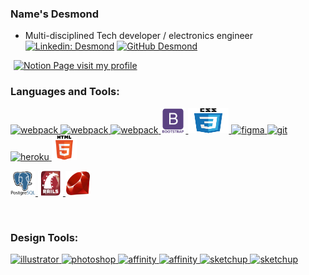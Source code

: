 ### Name's Desmond
- Multi-disciplined Tech developer / electronics engineer <br>
[![Linkedin: Desmond](https://img.shields.io/badge/-Desmond-blue?style=flat-square&logo=Linkedin&logoColor=white&link=https://www.linkedin.com/in/nicoletaciobanu/)](https://www.linkedin.com/in/desmond-kh-ip//)
[![GitHub Desmond](https://img.shields.io/github/followers/Desmond?label=follow&style=social)](https://github.com/barrrricade)
<a href="https://www.notion.so/Desmond-Ip-Electronics-engineer-Fullstack-developer-2dbdfefdc9644b7b9c595a0bbbc8dae6" target="_blank" style="margin-left: 5px;">
  <img src="https://cdn.icon-icons.com/icons2/2429/PNG/512/notion_logo_icon_147257.png" alt="Notion Page" height="15"/>
  visit my profile
</a>


<h3 align="left">Languages and Tools:</h3>
<p align="left"><a href="" target="_blank"> <img src="https://cdn.iconscout.com/icon/free/png-512/c-programming-569564.png" alt="webpack" width="40" height="40"/> </a>
<a href="" target="_blank"> <img src="https://www.raspberrypi.org/wp-content/uploads/2011/10/Raspi-PGB001.png" alt="webpack" width="40" height="40"/> </a>
<a href="" target="_blank"> <img src="https://www.clipartmax.com/png/middle/100-1008674_intro-arduino-logo-arduino-logo-png.png" alt="webpack" width="65" height="40"/> </a>
<a href="https://getbootstrap.com" target="_blank"> <img src="https://raw.githubusercontent.com/devicons/devicon/master/icons/bootstrap/bootstrap-plain-wordmark.svg" alt="bootstrap" width="40" height="40"/> </a>
<a href="https://www.w3schools.com/css/" target="_blank"> <img src="https://raw.githubusercontent.com/devicons/devicon/master/icons/css3/css3-original-wordmark.svg" alt="css3" width="65" height="40"/> </a>
<a href="https://www.figma.com/" target="_blank"> <img src="https://www.vectorlogo.zone/logos/figma/figma-icon.svg" alt="figma" width="40" height="40"/> </a>
<a href="https://git-scm.com/" target="_blank"> <img src="https://www.vectorlogo.zone/logos/git-scm/git-scm-icon.svg" alt="git" width="40" height="40"/> </a>
<a href="https://heroku.com" target="_blank"> <img src="https://www.vectorlogo.zone/logos/heroku/heroku-icon.svg" alt="heroku" width="40" height="40"/> </a> <a href="https://www.w3.org/html/" target="_blank"> <img src="https://raw.githubusercontent.com/devicons/devicon/master/icons/html5/html5-original-wordmark.svg" alt="html5" width="40" height="40"/> </a>

<a href="https://developer.mozilla.org/en-US/docs/Web/JavaScript" target="_blank">  </a>
<a href="https://www.postgresql.org" target="_blank"> <img src="https://raw.githubusercontent.com/devicons/devicon/master/icons/postgresql/postgresql-original-wordmark.svg" alt="postgresql" width="40" height="40"/> </a>  <a href="https://rubyonrails.org" target="_blank"> <img src="https://raw.githubusercontent.com/devicons/devicon/master/icons/rails/rails-original-wordmark.svg" alt="rails" width="40" height="40"/> </a>
<a href="https://www.ruby-lang.org/en/" target="_blank"> <img src="https://raw.githubusercontent.com/devicons/devicon/master/icons/ruby/ruby-original.svg" alt="ruby" width="40" height="40"/> </a> </p>

<br>
<h3 align="left">Design Tools:</h3>
<p>
<a href="https://www.adobe.com/in/products/illustrator.html" target="_blank"> <img src="https://www.vectorlogo.zone/logos/adobe_illustrator/adobe_illustrator-icon.svg" alt="illustrator" width="40" height="40"/> </a>
  <a href="https://www.adobe.com/in/products/illustrator.html" target="_blank"> <img src="https://upload.wikimedia.org/wikipedia/commons/thumb/a/af/Adobe_Photoshop_CC_icon.svg/512px-Adobe_Photoshop_CC_icon.svg.png" alt="photoshop" width="40" height="40"/> </a>
<a href="" target="_blank"> <img src="https://upload.wikimedia.org/wikipedia/en/f/fb/Affinity_Photo_logo_new.png" alt="affinity" width="40" height="40"/> </a>
<a href="" target="_blank"> <img src="https://upload.wikimedia.org/wikipedia/en/6/6d/Affinity_Designer_logo_new.png" alt="affinity" width="40" height="40"/> </a>
<a href="https://www.sketchup.com/" target="_blank"> <img src="https://banner2.cleanpng.com/20180324/sew/kisspng-sketchup-logo-3d-modeling-computer-aided-design-co-ebay-5ab6e8b357c396.6309617015219365633595.jpg" alt="sketchup" width="40" height="40"/> </a>
<a href="https://www.autodesk.com/products/autocad/overview" target="_blank"> <img src="https://www.pngitem.com/pimgs/m/1-19823_transparent-cad-png-logo-autocad-2018-png-png.png" alt="sketchup" width="40" height="40"/> </a>
</p>

<!--
**barrrricade/barrrricade** is a ✨ _special_ ✨ repository because its `README.md` (this file) appears on your GitHub profile.

Here are some ideas to get you started:

- 🔭 I’m currently working on ...
- 🌱 I’m currently learning ...
- 👯 I’m looking to collaborate on ...
- 🤔 I’m looking for help with ...
- 💬 Ask me about ...
- 📫 How to reach me: ...
- 😄 Pronouns: ...
- ⚡ Fun fact: ...
-->
